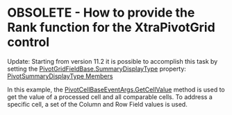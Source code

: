 # OBSOLETE - How to provide the Rank function for the XtraPivotGrid control


<p>Update: Starting from version 11.2 it is possible to accomplish this task by setting the <a href="http://documentation.devexpress.com/#CoreLibraries/DevExpressXtraPivotGridPivotGridFieldBase_SummaryDisplayTypetopic"><u>PivotGridFieldBase.SummaryDisplayType</u></a> property: <a href="http://documentation.devexpress.com/#CoreLibraries/DevExpressDataPivotGridPivotSummaryDisplayTypeEnumtopic"><u>PivotSummaryDisplayType Members</u></a></p><p>In this example, the <a href="http://documentation.devexpress.com/#WindowsForms/DevExpressXtraPivotGridPivotCellBaseEventArgs_GetCellValuetopic1107"><u>PivotCellBaseEventArgs.GetCellValue</u></a> method is used to get the value of a processed cell and all comparable cells. To address a specific cell, a set of the Column and Row Field values is used.</p>

<br/>


